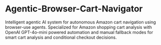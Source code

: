 # Agentic-Browser-Cart-Navigator
Intelligent agentic AI system for autonomous Amazon cart navigation using browser-use agents. Specialized for Amazon shopping cart analysis with OpenAI GPT-4o-mini powered automation and manual fallback modes for smart cart analysis and conditional checkout decisions.
